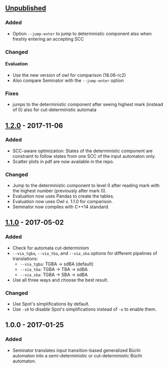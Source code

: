 ## [Unpublished]
### Added
* Option `--jump-enter` to jump to deterministic component also when freshly entering an accepting SCC

### Changed
#### Evaluation
* Use the new version of owl for comparison (18.06-rc2)
* Also compare Seminator with the `--jump-enter` option

### Fixes
* jumps to the deterministic component after seeing highest mark (instead of 0) also for cut-deterministic automata

## [1.2.0] - 2017-11-06
### Added
* SCC-aware optimization: States of the deterministic component are constraint to follow states from one SCC of the input automaton only.
* Scatter plots in pdf are now available in the repo.

### Changed
* Jump to the deterministic component to level 0 after reading mark with the highest number (previously after mark 0).
* Evaluation now uses Pandas to create the tables.
* Evaluation now uses Owl v. 1.1.0 for comparison.
* Seminator now compiles with C++14 standard.

## [1.1.0] - 2017-05-02
### Added
* Check for automata cut-determinism
* `--via_tgba`, `--via_tba`, and `--via_sba` options for different pipelines of translations:
  - `--via_tgba`: TGBA -> sdBA (default)
  - `--via_tba`: TGBA -> TBA -> sdBA
  - `--via_sba`: TGBA -> SBA -> sdBA
* Use all three ways and choose the best result.
### Changed
* Use Spot's simplifications by default.
* Use `-s0` to disable Spot's simplifications instead of `-o` to enable them.

## 1.0.0 - 2017-01-25
### Added
* Seminator translates input transition-based generalized Büchi automaton into a semi-deterministic or cut-deterministic Büchi automaton.

[Unpublished]: https://github.com/mklokocka/seminator/compare/v1.2.0...HEAD
[1.2.0]: https://github.com/mklokocka/seminator/compare/v1.1.0...v1.2.0
[1.1.0]: https://github.com/mklokocka/seminator/compare/v1.0.0...v1.1.0
